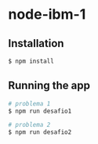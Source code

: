 # node-ibm-1

## Installation

```bash
$ npm install
```

## Running the app

```bash
# problema 1
$ npm run desafio1

# problema 2
$ npm run desafio2
```
